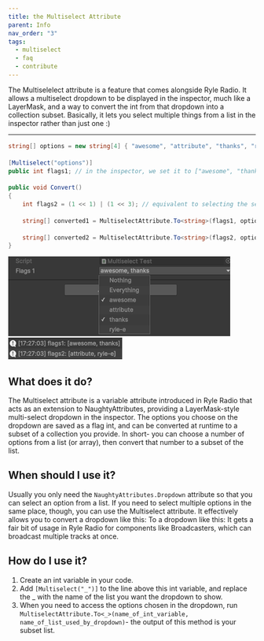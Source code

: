 ```yaml
---
title: the Multiselect Attribute
parent: Info
nav_order: "3"
tags:
  - multiselect
  - faq
  - contribute
---
```


The Multiselelect attribute is a feature that comes alongside Ryle Radio. It allows a multiselect dropdown to be displayed in the inspector, much like a LayerMask, and a way to convert the int from that dropdown into a collection subset. 
Basically, it lets you select multiple things from a list in the inspector rather than just one :)

---

```cs
string[] options = new string[4] { "awesome", "attribute", "thanks", "ryle-e" };

[Multiselect("options")]
public int flags1; // in the inspector, we set it to ["awesome", "thanks"]- the first and third options in the inspector. this int then becomes 0x0101

public void Convert()
{
	int flags2 = (1 << 1) | (1 << 3); // equivalent to selecting the second and fourth options in the inspector

	string[] converted1 = MultiselectAttribute.To<string>(flags1, options); // sets to ["awesome", "thanks"]

	string[] converted2 = MultiselectAttribute.To<string>(flags2, options); // sets to ["attribute", "ryle-e"]
}
```

![](../../Images/Info/20251027171758.png)
![](../../Pasted%20image%2020251027172711.png)


## What does it do?
The Multiselect attribute is a variable attribute introduced in Ryle Radio that acts as an extension to NaughtyAttributes, providing a LayerMask-style multi-select dropdown in the inspector. The options you choose on the dropdown are saved as a flag int, and can be converted at runtime to a subset of a collection you provide. 
In short- you can choose a number of options from a list (or array), then convert that number to a subset of the list.

## When should I use it?
Usually you only need the `NaughtyAttributes.Dropdown` attribute so that you can select an option from a list. If you need to select multiple options in the same place, though, you can use the Multiselect attribute. It effectively allows you to convert a dropdown like this:
To a dropdown like this:
It gets a fair bit of usage in Ryle Radio for components like Broadcasters, which can broadcast multiple tracks at once.

## How do I use it?
1. Create an int variable in your code.
2. Add `[Multiselect("_")]` to the line above this int variable, and replace the _ with the name of the list you want the dropdown to show.
3. When you need to access the options chosen in the dropdown, run `MultiselectAttribute.To<_>(name_of_int_variable, name_of_list_used_by_dropdown)`- the output of this method is your subset list.
